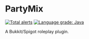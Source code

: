 # PartyMix

[![Total alerts](https://img.shields.io/lgtm/alerts/g/MrExplode/PartyMix.svg?logo=lgtm&logoWidth=18)](https://lgtm.com/projects/g/MrExplode/PartyMix/alerts/)   [![Language grade: Java](https://img.shields.io/lgtm/grade/java/g/MrExplode/PartyMix.svg?logo=lgtm&logoWidth=18)](https://lgtm.com/projects/g/MrExplode/PartyMix/context:java)

A Bukkit/Spigot roleplay plugin.